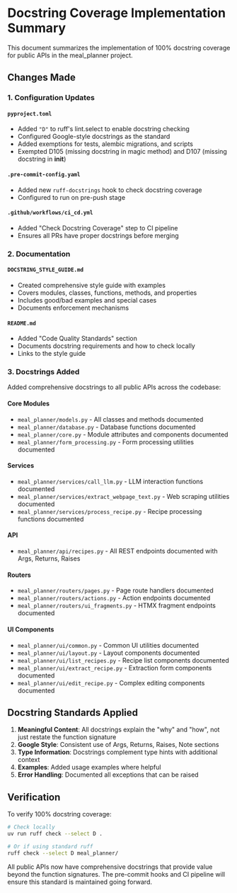 # Docstring Coverage Implementation Summary

This document summarizes the implementation of 100% docstring coverage for public APIs in the meal_planner project.

## Changes Made

### 1. Configuration Updates

#### `pyproject.toml`
- Added `"D"` to ruff's lint.select to enable docstring checking
- Configured Google-style docstrings as the standard
- Added exemptions for tests, alembic migrations, and scripts
- Exempted D105 (missing docstring in magic method) and D107 (missing docstring in __init__)

#### `.pre-commit-config.yaml`
- Added new `ruff-docstrings` hook to check docstring coverage
- Configured to run on pre-push stage

#### `.github/workflows/ci_cd.yml`
- Added "Check Docstring Coverage" step to CI pipeline
- Ensures all PRs have proper docstrings before merging

### 2. Documentation

#### `DOCSTRING_STYLE_GUIDE.md`
- Created comprehensive style guide with examples
- Covers modules, classes, functions, methods, and properties
- Includes good/bad examples and special cases
- Documents enforcement mechanisms

#### `README.md`
- Added "Code Quality Standards" section
- Documents docstring requirements and how to check locally
- Links to the style guide

### 3. Docstrings Added

Added comprehensive docstrings to all public APIs across the codebase:

#### Core Modules
- `meal_planner/models.py` - All classes and methods documented
- `meal_planner/database.py` - Database functions documented
- `meal_planner/core.py` - Module attributes and components documented
- `meal_planner/form_processing.py` - Form processing utilities documented

#### Services
- `meal_planner/services/call_llm.py` - LLM interaction functions documented
- `meal_planner/services/extract_webpage_text.py` - Web scraping utilities documented
- `meal_planner/services/process_recipe.py` - Recipe processing functions documented

#### API
- `meal_planner/api/recipes.py` - All REST endpoints documented with Args, Returns, Raises

#### Routers
- `meal_planner/routers/pages.py` - Page route handlers documented
- `meal_planner/routers/actions.py` - Action endpoints documented
- `meal_planner/routers/ui_fragments.py` - HTMX fragment endpoints documented

#### UI Components
- `meal_planner/ui/common.py` - Common UI utilities documented
- `meal_planner/ui/layout.py` - Layout components documented
- `meal_planner/ui/list_recipes.py` - Recipe list components documented
- `meal_planner/ui/extract_recipe.py` - Extraction form components documented
- `meal_planner/ui/edit_recipe.py` - Complex editing components documented

## Docstring Standards Applied

1. **Meaningful Content**: All docstrings explain the "why" and "how", not just restate the function signature
2. **Google Style**: Consistent use of Args, Returns, Raises, Note sections
3. **Type Information**: Docstrings complement type hints with additional context
4. **Examples**: Added usage examples where helpful
5. **Error Handling**: Documented all exceptions that can be raised

## Verification

To verify 100% docstring coverage:

```bash
# Check locally
uv run ruff check --select D .

# Or if using standard ruff
ruff check --select D meal_planner/
```

All public APIs now have comprehensive docstrings that provide value beyond the function signatures. The pre-commit hooks and CI pipeline will ensure this standard is maintained going forward.